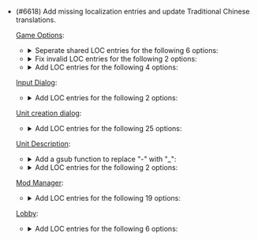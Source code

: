 - (#6618) Add missing localization entries and update Traditional Chinese translations.

  [Game Options](/lua/options/options.lua):

  - <details><summary>Seperate shared LOC entries for the following 6 options:</summary>

    ```
    <LOC selectionsets0001>Steal from other control groups
    <LOC selectionsets0002>Double tap control group decay (in ms)
    <LOC ASSIST_TO_UPGRADE_MASS>Assist to upgrade mass extractors
    <LOC ASSIST_TO_UPGRADE_RADAR>Assist to upgrade radars
    <LOC structure_ringing_artillery_title>Assist to cap tech 2 artillery with power
    <LOC structure_ringing_heavy_artillery_title>Assist to cap end game artillery with power
    ```

    </details>

  - <details><summary>Fix invalid LOC entries for the following 2 options:</summary>
    
    ```
    <LOC strat_icon_scale_150>150% (may cause distortions)
    <LOC strat_icon_scale_200>200%
    ```
    
    </details>

  - <details><summary>Add LOC entries for the following 4 options:</summary>

    ```
    <LOC OPTIONS_0327>Building
    <LOC OPTIONS_0328>Misc
    <LOC OPTIONS_0329>Casting tools
    <LOC OPTIONS_EXTENDED_GRAPHICS>Extended graphics
    ```

    </details>

  [Input Dialog](/lua/ui/controls/popups/inputdialog.lua):

  - <details><summary>Add LOC entries for the following 2 options:</summary>

    ```
    <LOC _Ok>Ok
    <LOC _Cancel>Cancel
    ```

    </details>

  [Unit creation dialog](/lua/ui/dialogs/createunit.lua):

  - <details><summary>Add LOC entries for the following 25 options:</summary>

      ```
      <LOC spawn_filter_title>Debug Spawn and Army Focus
      <LOC spawn_debug_000>Debug Options
      <LOC spawn_debug_001>Spawn menu mode:
      <LOC spawn_debug_002>Unit spawn
      <LOC spawn_debug_003>Template spawn
      <LOC spawn_debug_004>Prop spawn
      <LOC spawn_debug_005>Unit spawn settings:
      <LOC spawn_debug_006>Spawn structure tarmacs
      <LOC spawn_debug_007>Spawn mesh entites instead of units
      <LOC spawn_debug_008>Clear spawned entity meshes
      <LOC spawn_debug_009>Position camera for build icon on spawn
      <LOC spawn_debug_010>Ignore terrain blocking (disables preview)
      <LOC spawn_debug_011>Show raised platforms
      <LOC spawn_debug_012>Unit spawn filter settings:
      <LOC spawn_debug_013>Include build-menu filters
      <LOC spawn_debug_014>Include visibility filters
      <LOC spawn_debug_015>Include source filters
      <LOC spawn_debug_016>Split core game source filter
      <LOC spawn_debug_017>Filter Type by motion type
      <LOC spawn_debug_018>Filter Type by category
      <LOC spawn_debug_019>Display settings:
      <LOC spawn_debug_020>Show item icons
      <LOC spawn_debug_021>Army focus cell minimum width:
      <LOC spawn_debug_022>Dialogue transparency:
      <LOC spawn_debug_023>Show text input instead of sliders
      ```

    </details>

  [Unit Description](lua/ui/game/unitviewDetail.lua):

  - <details><summary>Add a gsub function to replace "-" with "_":</summary>

      `id = id:gsub('%-', '_')`

    </details>

  - <details><summary>Add LOC entries for the following 2 options:</summary>

      ```
      <LOC uvd_cost>Charge Cost: -%d E (-%d E/s)
      <LOC uvd_missile>Missile Cost: %d M, %d E, %d BT
      ```

    </details>

  [Mod Manager](/lua/ui/lobby/ModsManager.lua):

  - <details><summary>Add LOC entries for the following 19 options:</summary>

    ```
    <LOC uiunitmanager_20>Activate Favorite Mods 
    <LOC uiunitmanager_21>Activate mods that you marked as your favorite mods. \nFor host player, left click activates your favorite UI mods and GAME mods. \nFor other players, left click activates only your favorite UI mods. \n\nFor any player, right click clears the list of your favorite mods.
    <LOC uiunitmanager_22>Toggle Mod List
    <LOC uiunitmanager_23>Toggle visibility of mod icons and descriptions in the list below
    <LOC uiunitmanager_24>Remove this mod from the list of favorite mods
    <LOC uiunitmanager_25>Add this mod to the list of favorite mods that you can later activate by clicking on the Star button located in top left corner of this dialog
    <LOC uiunitmanager_26>Toggle Favorite Mod
    <LOC uiunitmanager_27>Sort Mod List
    <LOC uiunitmanager_28>Sort mods by
    <LOC uiunitmanager_29>Status
    <LOC uiunitmanager_30>sorts mods by activation status
    <LOC uiunitmanager_31>Type
    <LOC uiunitmanager_32>sorts mods by type and name
    <LOC uiunitmanager_33>Name
    <LOC uiunitmanager_34>sorts mods by name
    <LOC uiunitmanager_35>Author
    <LOC uiunitmanager_36>sorts mods by author and name
    <LOC uiunitmanager_37>Version
    <LOC uiunitmanager_38>sorts mods by version and name
    ```

    </details>

  [Lobby](/lua/ui/lobby/lobby.lua):

  - <details><summary>Add LOC entries for the following 6 options:</summary>

    ```
    <LOC _Briefing>Briefing
    <LOC lobui_0464>Game Rules
    <LOC lobui_0466>Game version
    <LOC lobui_0465>Game Title
    <LOC lobui_0467>Version control
    <LOC lobui_0468>Game version: %s\nGame type: %s\nCommit hash: %s
    ```

    </details>
